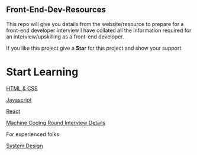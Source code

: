 ## Front-End-Dev-Resources
This repo will give you details from the website/resource to prepare for a front-end developer interview 
I have collated all the information required for an interview/upskilling as a front-end developer.

If you like this project give a **Star** for this project and show your support

# Start Learning

[HTML & CSS](https://github.com/letsbecometechie/Front-End-Dev-Resources/tree/main/HTML_CSS)

[Javascript](https://github.com/letsbecometechie/Front-End-Dev-Resources/blob/main/JavaScript/README.md)

[React](https://github.com/letsbecometechie/Front-End-Dev-Resources/tree/main/React)

[Machine Coding Round Interview Details](https://github.com/letsbecometechie/Front-End-Dev-Resources/tree/main/MachineCodingRound)

For experienced folks

[System Design](https://github.com/letsbecometechie/Front-End-Dev-Resources/tree/main/SystemDesign)
